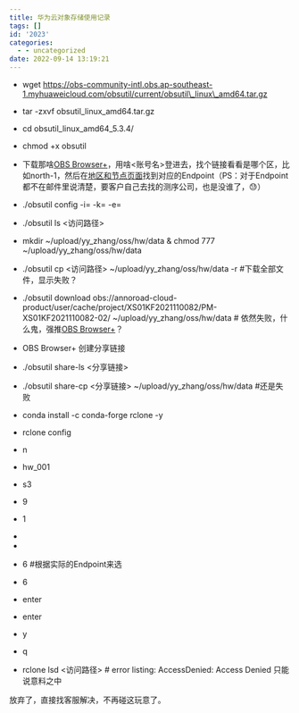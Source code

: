 ```yaml
---
title: 华为云对象存储使用记录
tags: []
id: '2023'
categories:
  - - uncategorized
date: 2022-09-14 13:19:21
---
```


*   wget https://obs-community-intl.obs.ap-southeast-1.myhuaweicloud.com/obsutil/current/obsutil\_linux\_amd64.tar.gz
*   tar -zxvf obsutil\_linux\_amd64.tar.gz
*   cd obsutil\_linux\_amd64\_5.3.4/
*   chmod +x obsutil
*   下载那啥[OBS Browser+](https://support.huaweicloud.com/browsertg-obs/obs_03_1003.html)，用啥<账号名>登进去，找个链接看看是哪个区，比如north-1，然后在[地区和节点页面](https://developer.huaweicloud.com/endpoint?OBS)找到对应的Endpoint（PS：对于Endpoint都不在邮件里说清楚，要客户自己去找的测序公司，也是没谁了，😓）
*   ./obsutil config -i=<Access Key ID> -k=<Secret Access Key> -e=<Endpoint>
*   ./obsutil ls <访问路径>
*   mkdir ~/upload/yy\_zhang/oss/hw/data & chmod 777 ~/upload/yy\_zhang/oss/hw/data
*   ./obsutil cp <访问路径> ~/upload/yy\_zhang/oss/hw/data -r #下载全部文件，显示失败？
*   ./obsutil download obs://annoroad-cloud-product/user/cache/project/XS01KF2021110082/PM-XS01KF2021110082-02/ ~/upload/yy\_zhang/oss/hw/data # 依然失败，什么鬼，强推[OBS Browser+](https://support.huaweicloud.com/browsertg-obs/obs_03_1003.html)？

*   OBS Browser+ 创建分享链接
*   ./obsutil share-ls <分享链接>
*   ./obsutil share-cp <分享链接> ~/upload/yy\_zhang/oss/hw/data #还是失败

*   conda install -c conda-forge rclone -y
*   rclone config
*   n
*   hw\_001
*   s3
*   9
*   1
*   <Access Key ID>
*   <Secret Access Key>
*   6 #根据实际的Endpoint来选
*   6
*   enter
*   enter
*   y
*   q
*   rclone lsd <访问路径> # error listing: AccessDenied: Access Denied 只能说意料之中

放弃了，直接找客服解决，不再碰这玩意了。